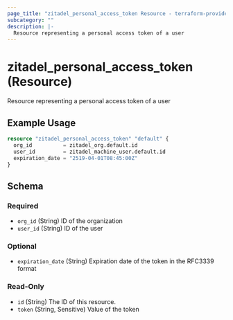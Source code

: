 ```yaml
---
page_title: "zitadel_personal_access_token Resource - terraform-provider-zitadel"
subcategory: ""
description: |-
  Resource representing a personal access token of a user
---
```


# zitadel_personal_access_token (Resource)

Resource representing a personal access token of a user

## Example Usage

```terraform
resource "zitadel_personal_access_token" "default" {
  org_id          = zitadel_org.default.id
  user_id         = zitadel_machine_user.default.id
  expiration_date = "2519-04-01T08:45:00Z"
}
```

<!-- schema generated by tfplugindocs -->
## Schema

### Required

- `org_id` (String) ID of the organization
- `user_id` (String) ID of the user

### Optional

- `expiration_date` (String) Expiration date of the token in the RFC3339 format

### Read-Only

- `id` (String) The ID of this resource.
- `token` (String, Sensitive) Value of the token